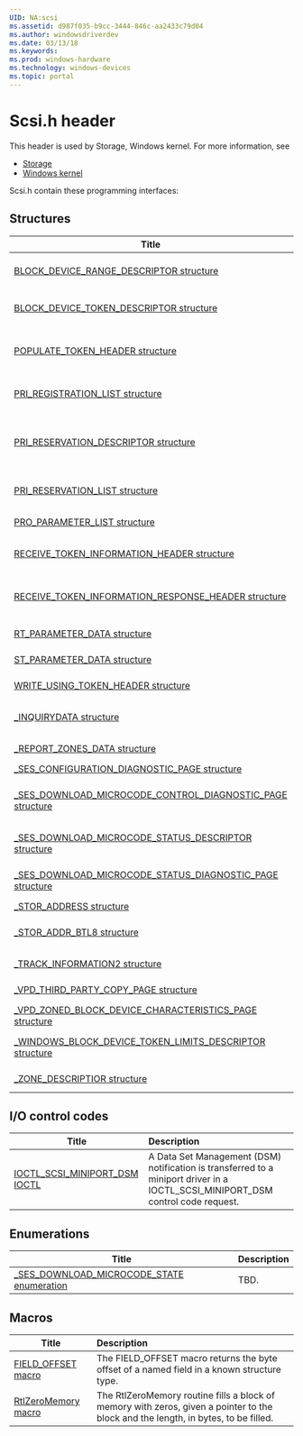 ```yaml
---
UID: NA:scsi
ms.assetid: d987f035-b9cc-3444-846c-aa2433c79d04
ms.author: windowsdriverdev
ms.date: 03/13/18
ms.keywords: 
ms.prod: windows-hardware
ms.technology: windows-devices
ms.topic: portal
---
```


# Scsi.h header



This header is used by Storage, Windows kernel. For more information, see
- [Storage](../_storage/index.md)
- [Windows kernel](../_kernel/index.md)

Scsi.h contain these programming interfaces:


## Structures

| Title   | Description   |
| ---- |:---- |
| [BLOCK_DEVICE_RANGE_DESCRIPTOR structure](ns-scsi-block_device_range_descriptor.md) | The BLOCK_DEVICE_RANGE_DESCRIPTOR structure describes a range of logical blocks associated with various fragments of a file for an offload copy operation. |
| [BLOCK_DEVICE_TOKEN_DESCRIPTOR structure](ns-scsi-block_device_token_descriptor.md) | BLOCK_DEVICE_TOKEN_DESCRIPTOR contains the token returned from a the POPULATE TOKEN command for an offload read data operation. |
| [POPULATE_TOKEN_HEADER structure](ns-scsi-populate_token_header.md) | A populate token parameter list starts with a POPULATE_TOKEN_HEADER structure. This is the header for the parameters in a command data block (CDB) of the POPULATE TOKEN command. |
| [PRI_REGISTRATION_LIST structure](ns-scsi-pri_registration_list.md) | The PRI_REGISTRATION_LIST structure is returned in response to a Persistent Reserve In command with ServiceAction = RESERVATION_ACTION_READ_KEYS. |
| [PRI_RESERVATION_DESCRIPTOR structure](ns-scsi-pri_reservation_descriptor.md) | The PRI_RESERVATION_DESCRIPTOR structure is used to construct the PRI_RESERVATION_LIST structure that is returned in response to a Persistent Reserve In command with ServiceAction = RESERVATION_ACTION_READ_RESERVATIONS. |
| [PRI_RESERVATION_LIST structure](ns-scsi-pri_reservation_list.md) | The PRI_RESERVATION_LIST structure is returned in response to a Persistent Reserve In command with ServiceAction = RESERVATION_ACTION_READ_RESERVATIONS. |
| [PRO_PARAMETER_LIST structure](ns-scsi-pro_parameter_list.md) | The PRO_PARAMETER_LIST structure is sent in a Persistent Reserve Out command to a device server. |
| [RECEIVE_TOKEN_INFORMATION_HEADER structure](ns-scsi-receive_token_information_header.md) | The RECEIVE_TOKEN_INFORMATION_HEADER structure contains information returned as status from an offload data transfer operation. |
| [RECEIVE_TOKEN_INFORMATION_RESPONSE_HEADER structure](ns-scsi-receive_token_information_response_header.md) | A token, created as a representation of data (ROD), for an offload read data operation is returned in a RECEIVE_TOKEN_INFORMATION_RESPONSE_HEADER structure. |
| [RT_PARAMETER_DATA structure](ns-scsi-rt_parameter_data.md) | The RT_PARAMETER_DATA structure contains the parameter data for the report timestamp command. |
| [ST_PARAMETER_DATA structure](ns-scsi-st_parameter_data.md) | The ST_PARAMETER_DATA structure contains the parameter list for the set timestamp command. |
| [WRITE_USING_TOKEN_HEADER structure](ns-scsi-write_using_token_header.md) | The WRITE_USING_TOKEN_HEADER structure describes the destination data locations for an offload write data operation. |
| [_INQUIRYDATA structure](ns-scsi-_inquirydata.md) | The INQUIRYDATA structure is used in conjunction with the TapeMiniExtensionInit and TapeMiniVerifyInquiry routines to report SCSI inquiry data associated with a tape device. |
| [_REPORT_ZONES_DATA structure](ns-scsi-_report_zones_data.md) | Note  This structure is for internal use only and should not be called from your code. . |
| [_SES_CONFIGURATION_DIAGNOSTIC_PAGE structure](ns-scsi-_ses_configuration_diagnostic_page.md) | TBD. |
| [_SES_DOWNLOAD_MICROCODE_CONTROL_DIAGNOSTIC_PAGE structure](ns-scsi-_ses_download_microcode_control_diagnostic_page.md) | The SES_DOWNLOAD_MICROCODE_CONTROL_DIAGNOSTIC_PAGE structure contains a vendor specific microcode (i.e., firmware) image for use by the enclosure services process. |
| [_SES_DOWNLOAD_MICROCODE_STATUS_DESCRIPTOR structure](ns-scsi-_ses_download_microcode_status_descriptor.md) | The SES_DOWNLOAD_MICROCODE_STATUS_DESCRIPTOR structure specifies the status and additional status of a download microcode. |
| [_SES_DOWNLOAD_MICROCODE_STATUS_DIAGNOSTIC_PAGE structure](ns-scsi-_ses_download_microcode_status_diagnostic_page.md) | The Download Microcode Status diagnostic page includes information about the status of one or more download microcode operations. |
| [_STOR_ADDRESS structure](ns-scsi-_stor_address.md) | A general structure for holding a storage device address. |
| [_STOR_ADDR_BTL8 structure](ns-scsi-_stor_addr_btl8.md) | The STOR_ADDR_BTL8 address structure contains the addressing information for an 8-bit Bus-Target-LUN (BTL8) address. |
| [_TRACK_INFORMATION2 structure](ns-scsi-_track_information2.md) | The TRACK_INFORMATION2 structure is used to report track information. |
| [_VPD_THIRD_PARTY_COPY_PAGE structure](ns-scsi-_vpd_third_party_copy_page.md) | The VPD_THIRD_PARTY_COPY_PAGE structure defines the vital product data (VPD) page for offload data transfer operations. |
| [_VPD_ZONED_BLOCK_DEVICE_CHARACTERISTICS_PAGE structure](ns-scsi-_vpd_zoned_block_device_characteristics_page.md) | Note  This structure is for internal use only and should not be called from your code. . |
| [_WINDOWS_BLOCK_DEVICE_TOKEN_LIMITS_DESCRIPTOR structure](ns-scsi-_windows_block_device_token_limits_descriptor.md) | The WINDOWS_BLOCK_DEVICE_TOKEN_LIMITS_DESCRIPTOR structure is the third party copy descriptor for Windows systems. |
| [_ZONE_DESCRIPTIOR structure](ns-scsi-_zone_descriptior.md) | Note  This structure is for internal use only and should not be called from your code. . |

## I/O control codes

| Title   | Description   |
| ---- |:---- |
| [IOCTL_SCSI_MINIPORT_DSM IOCTL](ni-scsi-ioctl_scsi_miniport_dsm.md) | A Data Set Management (DSM) notification is transferred to a miniport driver in a IOCTL_SCSI_MINIPORT_DSM control code request. |

## Enumerations

| Title   | Description   |
| ---- |:---- |
| [_SES_DOWNLOAD_MICROCODE_STATE enumeration](ne-scsi-_ses_download_microcode_state.md) | TBD. |

## Macros

| Title   | Description   |
| ---- |:---- |
| [FIELD_OFFSET macro](nf-scsi-field_offset.md) | The FIELD_OFFSET macro returns the byte offset of a named field in a known structure type. |
| [RtlZeroMemory macro](nf-scsi-rtlzeromemory.md) | The RtlZeroMemory routine fills a block of memory with zeros, given a pointer to the block and the length, in bytes, to be filled. |
